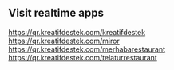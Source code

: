 ## Visit realtime apps
https://qr.kreatifdestek.com/kreatifdestek <br>
https://qr.kreatifdestek.com/miror<br>
https://qr.kreatifdestek.com/merhabarestaurant<br>
https://qr.kreatifdestek.com/telaturrestaurant
